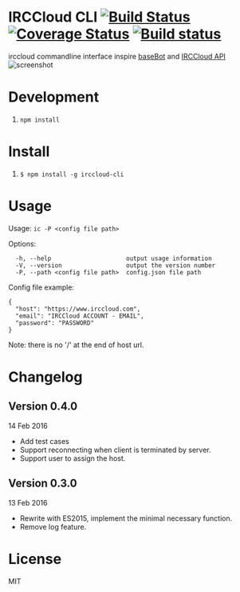 # IRCCloud CLI [![Build Status](https://travis-ci.org/yhsiang/irccloud-cli.svg?branch=master)](https://travis-ci.org/yhsiang/irccloud-cli) [![Coverage Status](https://coveralls.io/repos/github/yhsiang/irccloud-cli/badge.svg?branch=master&refresh=1)](https://coveralls.io/github/yhsiang/irccloud-cli?branch=master) [![Build status](https://ci.appveyor.com/api/projects/status/ahh7upogc1reaitt?svg=true&refresh=1)](https://ci.appveyor.com/project/yhsiang/irccloud-cli)

irccloud commandline interface inspire [baseBot](https://github.com/voldyman/baseBot) and [IRCCloud API](https://github.com/irccloud/irccloud-tools/wiki/API-Overview)
![screenshot](https://raw.github.com/yhsiang/irccloud-cli/master/screenshot.png "screenshot")

# Development
1. `npm install`

# Install
1. `$ npm install -g irccloud-cli`

# Usage
  Usage: `ic -P <config file path>`

  Options:
  ```
    -h, --help                     output usage information
    -V, --version                  output the version number
    -P, --path <config file path>  config.json file path
  ```
  Config file example:
  ```
  {
    "host": "https://www.irccloud.com",
    "email": "IRCCloud ACCOUNT - EMAIL",
    "password": "PASSWORD"
  }
  ```
  Note: there is no '/' at the end of host url.
#  Changelog

## Version 0.4.0
14 Feb 2016
  * Add test cases
  * Support reconnecting when client is terminated by server.
  * Support user to assign the host.

## Version 0.3.0
13 Feb 2016
  * Rewrite with ES2015, implement the minimal necessary function.
  * Remove log feature.

# License
MIT
